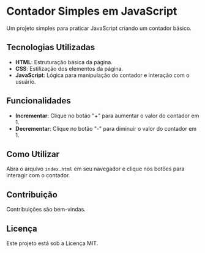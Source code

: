 # Contador Simples em JavaScript

Um projeto simples para praticar JavaScript criando um contador básico.

## Tecnologias Utilizadas

- **HTML**: Estruturação básica da página.
- **CSS**: Estilização dos elementos da página.
- **JavaScript**: Lógica para manipulação do contador e interação com o usuário.

## Funcionalidades

- **Incrementar**: Clique no botão "+" para aumentar o valor do contador em 1.
- **Decrementar**: Clique no botão "-" para diminuir o valor do contador em 1.

## Como Utilizar

Abra o arquivo `index.html` em seu navegador e clique nos botões para interagir com o contador.

## Contribuição

Contribuições são bem-vindas.

## Licença

Este projeto está sob a Licença MIT.
